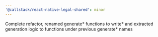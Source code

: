 ```yaml
---
'@callstack/react-native-legal-shared': minor
---
```


Complete refactor, renamed generate* functions to write* and extracted generation logic to functions under previous generate\* names
